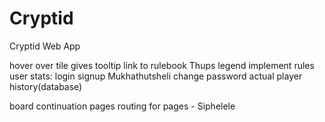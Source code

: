 # Cryptid
Cryptid Web App

hover over tile  gives tooltip
link to rulebook Thups
legend
implement rules
user stats:
	login
	signup  Mukhathutsheli
	change password
	actual player history(database)

board continuation
pages
routing for pages - Siphelele 

